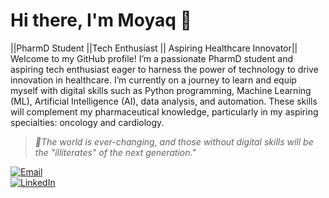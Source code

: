 # **Hi there, I'm Moyaq 👋**
||PharmD Student ||Tech Enthusiast || Aspiring Healthcare Innovator||
Welcome to my GitHub profile! I’m a passionate PharmD student and aspiring tech enthusiast eager to harness the power of technology to drive innovation in healthcare. I’m currently on a journey to learn and equip myself with digital skills such as Python programming, Machine Learning (ML), Artificial Intelligence (AI), data analysis, and automation. These skills will complement my pharmaceutical knowledge, particularly in my aspiring specialties: oncology and cardiology.

> *💬The world is ever-changing, and those without digital skills will be the "illiterates" of the next generation."*



[![Email](https://img.shields.io/badge/Email-legendmohammed3585%40gmail.com-red)](mailto:legendmohammed3585@gmail.com)  
[![LinkedIn](https://img.shields.io/badge/LinkedIn-Yakubu%20Mohammed-blue)](http://linkedin.com/in/yakubu-mohammed-559470236)
<!---
MoYaq/MoYaq is a ✨ special ✨ repository because its `README.md` (this file) appears on your GitHub profile.
You can click the Preview link to take a look at your changes.
--->
